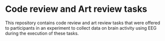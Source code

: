 # Code review and Art review tasks
This repository contains code review and art review tasks that were offered to participants in an experiment to collect data on brain activity using EEG during the execution of these tasks.
